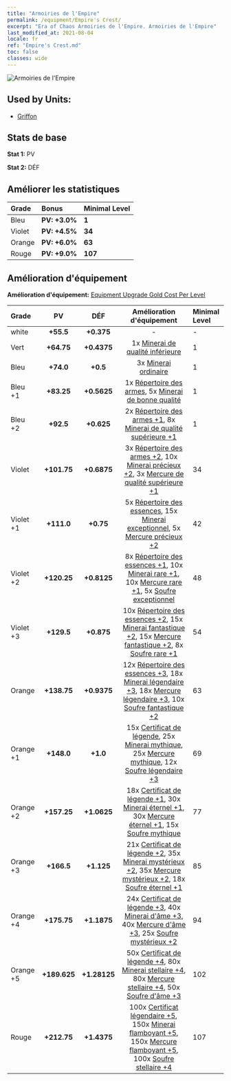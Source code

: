 ```yaml
---
title: "Armoiries de l'Empire"
permalink: /equipment/Empire's Crest/
excerpt: "Era of Chaos Armoiries de l'Empire. Armoiries de l'Empire"
last_modified_at: 2021-08-04
locale: fr
ref: "Empire's Crest.md"
toc: false
classes: wide
---
```


  ![Armoiries de l'Empire](/images/e/e_1034.png)

## Used by Units:

* [Griffon](/fr/units/Griffin/) 


## Stats de base
 **Stat 1:** PV

 **Stat 2:** DÉF

## Améliorer les statistiques

  |     Grade    |   Bonus | Minimal Level | 
  |:-------------|:--------|:--------------| 
  | Bleu | **PV: +3.0%** | **1** | 
  | Violet | **PV: +4.5%** | **34** | 
  | Orange | **PV: +6.0%** | **63** | 
  | Rouge | **PV: +9.0%** | **107** | 


## Amélioration d'équipement
 **Amélioration d'équipement:** [Equipment Upgrade Gold Cost Per Level](/equipment/EquipmentUpgradeCostPerLevel/) 

  |          Grade      | PV | DÉF | Amélioration d'équipement | Minimal Level |
  |:--------------------|:---------:|:---------:|:----------------:|:--------------|
  | white | **+55.5** | **+0.375** | - | - |
  | Vert | **+64.75** | **+0.4375** | 1x [Minerai de qualité inférieure](/ItemsFR/mat_1/) | 1 |
  | Bleu | **+74.0** | **+0.5** | 3x [Minerai ordinaire](/ItemsFR/mat_6/) | 1 |
  | Bleu +1 | **+83.25** | **+0.5625** | 1x [Répertoire des armes](/ItemsFR/mat_18/), 5x [Minerai de bonne qualité](/ItemsFR/mat_12/) | 1 |
  | Bleu +2 | **+92.5** | **+0.625** | 2x [Répertoire des armes +1](/ItemsFR/mat_25/), 8x [Minerai de qualité supérieure +1](/ItemsFR/mat_19/) | 1 |
  | Violet | **+101.75** | **+0.6875** | 3x [Répertoire des armes +2](/ItemsFR/mat_32/), 10x [Minerai précieux +2](/ItemsFR/mat_26/), 3x [Mercure de qualité supérieure +1](/ItemsFR/mat_21/) | 34 |
  | Violet +1 | **+111.0** | **+0.75** | 5x [Répertoire des essences](/ItemsFR/mat_39/), 15x [Minerai exceptionnel](/ItemsFR/mat_33/), 5x [Mercure précieux +2](/ItemsFR/mat_28/) | 42 |
  | Violet +2 | **+120.25** | **+0.8125** | 8x [Répertoire des essences +1](/ItemsFR/mat_46/), 10x [Minerai rare +1](/ItemsFR/mat_40/), 10x [Mercure rare +1](/ItemsFR/mat_42/), 5x [Soufre exceptionnel](/ItemsFR/mat_36/) | 48 |
  | Violet +3 | **+129.5** | **+0.875** | 10x [Répertoire des essences +2](/ItemsFR/mat_53/), 15x [Minerai fantastique +2](/ItemsFR/mat_47/), 15x [Mercure fantastique +2](/ItemsFR/mat_49/), 8x [Soufre rare +1](/ItemsFR/mat_43/) | 54 |
  | Orange | **+138.75** | **+0.9375** | 12x [Répertoire des essences +3](/ItemsFR/mat_60/), 18x [Minerai légendaire +3](/ItemsFR/mat_54/), 18x [Mercure légendaire +3](/ItemsFR/mat_56/), 10x [Soufre fantastique +2](/ItemsFR/mat_50/) | 63 |
  | Orange +1 | **+148.0** | **+1.0** | 15x [Certificat de légende](/ItemsFR/mat_67/), 25x [Minerai mythique](/ItemsFR/mat_61/), 25x [Mercure mythique](/ItemsFR/mat_63/), 12x [Soufre légendaire +3](/ItemsFR/mat_57/) | 69 |
  | Orange +2 | **+157.25** | **+1.0625** | 18x [Certificat de légende +1](/ItemsFR/mat_74/), 30x [Minerai éternel +1](/ItemsFR/mat_68/), 30x [Mercure éternel +1](/ItemsFR/mat_70/), 15x [Soufre mythique](/ItemsFR/mat_64/) | 77 |
  | Orange +3 | **+166.5** | **+1.125** | 21x [Certificat de légende +2](/ItemsFR/mat_81/), 35x [Minerai mystérieux +2](/ItemsFR/mat_75/), 35x [Mercure mystérieux +2](/ItemsFR/mat_77/), 18x [Soufre éternel +1](/ItemsFR/mat_71/) | 85 |
  | Orange +4 | **+175.75** | **+1.1875** | 24x [Certificat de légende +3](/ItemsFR/mat_88/), 40x [Minerai d'âme +3](/ItemsFR/mat_82/), 40x [Mercure d'âme +3](/ItemsFR/mat_84/), 25x [Soufre mystérieux +2](/ItemsFR/mat_78/) | 94 |
  | Orange +5 | **+189.625** | **+1.28125** | 50x [Certificat de légende +4](/ItemsFR/mat_95/), 80x [Minerai stellaire +4](/ItemsFR/mat_89/), 80x [Mercure stellaire +4](/ItemsFR/mat_91/), 50x [Soufre d'âme +3](/ItemsFR/mat_85/) | 102 |
  | Rouge | **+212.75** | **+1.4375** | 100x [Certificat légendaire +5](/ItemsFR/mat_102/), 150x [Minerai flamboyant +5](/ItemsFR/mat_96/), 150x [Mercure flamboyant +5](/ItemsFR/mat_98/), 100x [Soufre stellaire +4](/ItemsFR/mat_92/) | 107 |

